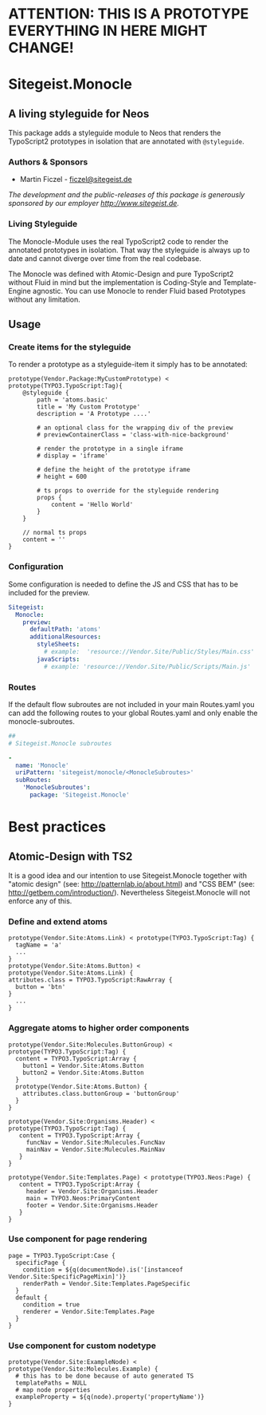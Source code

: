 # ATTENTION: THIS IS A PROTOTYPE EVERYTHING IN HERE MIGHT CHANGE!

# Sitegeist.Monocle

## A living styleguide for Neos

This package adds a styleguide module to Neos that renders the
TypoScript2 prototypes in isolation that are annotated with `@styleguide`.

### Authors & Sponsors

* Martin Ficzel - ficzel@sitegeist.de

*The development and the public-releases of this package is generously sponsored
by our employer http://www.sitegeist.de.*

### Living Styleguide

The Monocle-Module uses the real TypoScript2 code to render the annotated
prototypes in isolation. That way the styleguide is always up to date and cannot
diverge over time from the real codebase.

The Monocle was defined with Atomic-Design and pure TypoScript2 without Fluid in
mind but the implementation is Coding-Style and Template-Engine agnostic. You can
use Monocle to render Fluid based Prototypes without any limitation.

## Usage

### Create items for the styleguide

To render a prototype as a styleguide-item it simply has to be annotated:

```
prototype(Vendor.Package:MyCustomPrototype) < prototype(TYPO3.TypoScript:Tag){
    @styleguide {
        path = 'atoms.basic'
        title = 'My Custom Prototype'
        description = 'A Prototype ....'

        # an optional class for the wrapping div of the preview
        # previewContainerClass = 'class-with-nice-background'

        # render the prototype in a single iframe
        # display = 'iframe'

        # define the height of the prototype iframe
        # height = 600

        # ts props to override for the styleguide rendering
        props {
            content = 'Hello World'
        }
    }

    // normal ts props
    content = ''
}
```

### Configuration

Some configuration is needed to define the JS and CSS that has to be included for the preview.

```YAML
Sitegeist:
  Monocle:
    preview:
      defaultPath: 'atoms'
      additionalResources:
        styleSheets:
          # example:  'resource://Vendor.Site/Public/Styles/Main.css'
        javaScripts:
          # example: 'resource://Vendor.Site/Public/Scripts/Main.js'
```

### Routes

If the default flow subroutes are not included in your main Routes.yaml you can add the following
routes to your global Routes.yaml and only enable the monocle-subroutes.

```YAML
##
# Sitegeist.Monocle subroutes

-
  name: 'Monocle'
  uriPattern: 'sitegeist/monocle/<MonocleSubroutes>'
  subRoutes:
    'MonocleSubroutes':
      package: 'Sitegeist.Monocle'
```

# Best practices

## Atomic-Design with TS2

It is a good idea and our intention to use Sitegeist.Monocle together with
"atomic design" (see: http://patternlab.io/about.html) and "CSS BEM"
(see: http://getbem.com/introduction/). Nevertheless Sitegeist.Monocle
will not enforce any of this.

### Define and extend atoms

```
prototype(Vendor.Site:Atoms.Link) < prototype(TYPO3.TypoScript:Tag) {
  tagName = 'a'
  ...
}
prototype(Vendor.Site:Atoms.Button) < prototype(Vendor.Site:Atoms.Link) {
attributes.class = TYPO3.TypoScript:RawArray {
  button = 'btn'
}
  ...
}
```

### Aggregate atoms to higher order components

```
prototype(Vendor.Site:Molecules.ButtonGroup) < prototype(TYPO3.TypoScript:Tag) {
  content = TYPO3.TypoScript:Array {
    button1 = Vendor.Site:Atoms.Button
    button2 = Vendor.Site:Atoms.Button
  }
  prototype(Vendor.Site:Atoms.Button) {
    attributes.class.buttonGroup = 'buttonGroup'
  }
}

prototype(Vendor.Site:Organisms.Header) < prototype(TYPO3.TypoScript:Tag) {
   content = TYPO3.TypoScript:Array {
     funcNav = Vendor.Site:Mulecules.FuncNav
     mainNav = Vendor.Site:Mulecules.MainNav
   }
}

prototype(Vendor.Site:Templates.Page) < prototype(TYPO3.Neos:Page) {
   content = TYPO3.TypoScript:Array {
     header = Vendor.Site:Organisms.Header
     main = TYPO3.Neos:PrimaryContent
     footer = Vendor.Site:Organisms.Header
   }
}
```

### Use component for page rendering

```
page = TYPO3.TypoScript:Case {
  specificPage {
    condition = ${q(documentNode).is('[instanceof Vendor.Site:SpecificPageMixin]')}
    renderPath = Vendor.Site:Templates.PageSpecific
  }
  default {
    condition = true
    renderer = Vendor.Site:Templates.Page
  }  
}
```

### Use component for custom nodetype

```
prototype(Vendor.Site:ExampleNode) < prototype(Vendor.Site:Molecules.Example) {
  # this has to be done because of auto generated TS
  templatePaths = NULL
  # map node properties
  exampleProperty = ${q(node).property('propertyName')}
}
```
